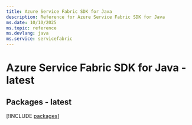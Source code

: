 ```yaml
---
title: Azure Service Fabric SDK for Java
description: Reference for Azure Service Fabric SDK for Java
ms.date: 10/10/2025
ms.topic: reference
ms.devlang: java
ms.service: servicefabric
---
```

# Azure Service Fabric SDK for Java - latest
## Packages - latest
[!INCLUDE [packages](service-fabric-index.md)]